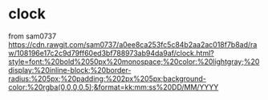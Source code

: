 # clock
from sam0737
https://cdn.rawgit.com/sam0737/a0ee8ca253fc5c84b2aa2ac018f7b8ad/raw/108196e17c2c9d79ff60ed3bf788973ab94da9af/clock.html?style=font:%20bold%2050px%20monospace;%20color:%20lightgray;%20display:%20inline-block;%20border-radius:%205px;%20padding:%202px%205px;background-color:%20rgba(0,0,0,0.5);&format=kk:mm:ss%20DD/MM/YYYY
